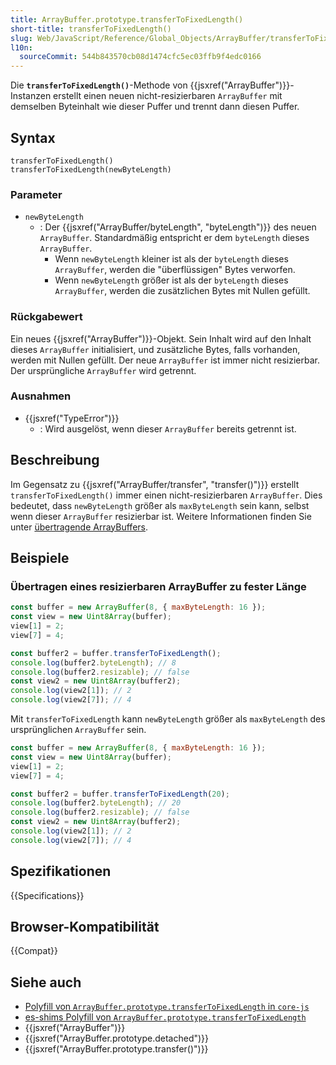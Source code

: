 ```yaml
---
title: ArrayBuffer.prototype.transferToFixedLength()
short-title: transferToFixedLength()
slug: Web/JavaScript/Reference/Global_Objects/ArrayBuffer/transferToFixedLength
l10n:
  sourceCommit: 544b843570cb08d1474cfc5ec03ffb9f4edc0166
---
```


Die **`transferToFixedLength()`**-Methode von {{jsxref("ArrayBuffer")}}-Instanzen erstellt einen neuen nicht-resizierbaren `ArrayBuffer` mit demselben Byteinhalt wie dieser Puffer und trennt dann diesen Puffer.

## Syntax

```js-nolint
transferToFixedLength()
transferToFixedLength(newByteLength)
```

### Parameter

- `newByteLength`
  - : Der {{jsxref("ArrayBuffer/byteLength", "byteLength")}} des neuen `ArrayBuffer`. Standardmäßig entspricht er dem `byteLength` dieses `ArrayBuffer`.
    - Wenn `newByteLength` kleiner ist als der `byteLength` dieses `ArrayBuffer`, werden die "überflüssigen" Bytes verworfen.
    - Wenn `newByteLength` größer ist als der `byteLength` dieses `ArrayBuffer`, werden die zusätzlichen Bytes mit Nullen gefüllt.

### Rückgabewert

Ein neues {{jsxref("ArrayBuffer")}}-Objekt. Sein Inhalt wird auf den Inhalt dieses `ArrayBuffer` initialisiert, und zusätzliche Bytes, falls vorhanden, werden mit Nullen gefüllt. Der neue `ArrayBuffer` ist immer nicht resizierbar. Der ursprüngliche `ArrayBuffer` wird getrennt.

### Ausnahmen

- {{jsxref("TypeError")}}
  - : Wird ausgelöst, wenn dieser `ArrayBuffer` bereits getrennt ist.

## Beschreibung

Im Gegensatz zu {{jsxref("ArrayBuffer/transfer", "transfer()")}} erstellt `transferToFixedLength()` immer einen nicht-resizierbaren `ArrayBuffer`. Dies bedeutet, dass `newByteLength` größer als `maxByteLength` sein kann, selbst wenn dieser `ArrayBuffer` resizierbar ist. Weitere Informationen finden Sie unter [übertragende ArrayBuffers](/de/docs/Web/JavaScript/Reference/Global_Objects/ArrayBuffer#transferring_arraybuffers).

## Beispiele

### Übertragen eines resizierbaren ArrayBuffer zu fester Länge

```js
const buffer = new ArrayBuffer(8, { maxByteLength: 16 });
const view = new Uint8Array(buffer);
view[1] = 2;
view[7] = 4;

const buffer2 = buffer.transferToFixedLength();
console.log(buffer2.byteLength); // 8
console.log(buffer2.resizable); // false
const view2 = new Uint8Array(buffer2);
console.log(view2[1]); // 2
console.log(view2[7]); // 4
```

Mit `transferToFixedLength` kann `newByteLength` größer als `maxByteLength` des ursprünglichen `ArrayBuffer` sein.

```js
const buffer = new ArrayBuffer(8, { maxByteLength: 16 });
const view = new Uint8Array(buffer);
view[1] = 2;
view[7] = 4;

const buffer2 = buffer.transferToFixedLength(20);
console.log(buffer2.byteLength); // 20
console.log(buffer2.resizable); // false
const view2 = new Uint8Array(buffer2);
console.log(view2[1]); // 2
console.log(view2[7]); // 4
```

## Spezifikationen

{{Specifications}}

## Browser-Kompatibilität

{{Compat}}

## Siehe auch

- [Polyfill von `ArrayBuffer.prototype.transferToFixedLength` in `core-js`](https://github.com/zloirock/core-js#arraybufferprototypetransfer-and-friends)
- [es-shims Polyfill von `ArrayBuffer.prototype.transferToFixedLength`](https://www.npmjs.com/package/arraybuffer.prototype.transfertofixedlength)
- {{jsxref("ArrayBuffer")}}
- {{jsxref("ArrayBuffer.prototype.detached")}}
- {{jsxref("ArrayBuffer.prototype.transfer()")}}
